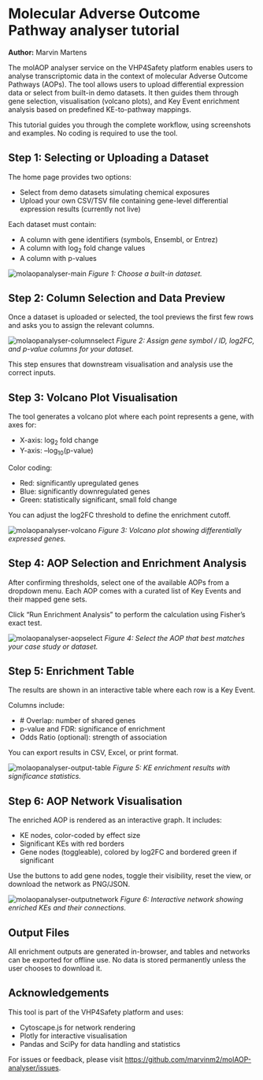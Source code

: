 # Molecular Adverse Outcome Pathway analyser tutorial

**Author:** Marvin Martens

The molAOP analyser service on the VHP4Safety platform enables users to analyse transcriptomic data in the context of molecular Adverse Outcome Pathways (AOPs). The tool allows users to upload differential expression data or select from built-in demo datasets. It then guides them through gene selection, visualisation (volcano plots), and Key Event enrichment analysis based on predefined KE-to-pathway mappings.

This tutorial guides you through the complete workflow, using screenshots and examples. No coding is required to use the tool.

## Step 1: Selecting or Uploading a Dataset

The home page provides two options:
- Select from demo datasets simulating chemical exposures
- Upload your own CSV/TSV file containing gene-level differential expression results (currently not live)

Each dataset must contain:

- A column with gene identifiers (symbols, Ensembl, or Entrez)
- A column with log<sub>2</sub> fold change values
- A column with p-values

![molaopanalyser-main](molaopanalyser-main.png)
*Figure 1: Choose a built-in dataset.*

## Step 2: Column Selection and Data Preview

Once a dataset is uploaded or selected, the tool previews the first few rows and asks you to assign the relevant columns.

![molaopanalyser-columnselect](molaopanalyser-columnselect.png)
*Figure 2: Assign gene symbol / ID, log2FC, and p-value columns for your dataset.*

This step ensures that downstream visualisation and analysis use the correct inputs.

## Step 3: Volcano Plot Visualisation

The tool generates a volcano plot where each point represents a gene, with axes for:
- X-axis: log<sub>2</sub> fold change
- Y-axis: –log<sub>10</sub>(p-value)

Color coding:
- Red: significantly upregulated genes
- Blue: significantly downregulated genes
- Green: statistically significant, small fold change

You can adjust the log2FC threshold to define the enrichment cutoff.

![molaopanalyser-volcano](molaopanalyser-volcano.png)
*Figure 3: Volcano plot showing differentially expressed genes.*

## Step 4: AOP Selection and Enrichment Analysis

After confirming thresholds, select one of the available AOPs from a dropdown menu. Each AOP comes with a curated list of Key Events and their mapped gene sets.

Click “Run Enrichment Analysis” to perform the calculation using Fisher’s exact test.

![molaopanalyser-aopselect](molaopanalyser-aopselect.png)
*Figure 4: Select the AOP that best matches your case study or dataset.*

## Step 5: Enrichment Table

The results are shown in an interactive table where each row is a Key Event.

Columns include:

- \# Overlap: number of shared genes
- p-value and FDR: significance of enrichment
- Odds Ratio (optional): strength of association

You can export results in CSV, Excel, or print format.

![molaopanalyser-output-table](molaopanalyser-output-table.png)
*Figure 5: KE enrichment results with significance statistics.*

## Step 6: AOP Network Visualisation

The enriched AOP is rendered as an interactive graph. It includes:

- KE nodes, color-coded by effect size
- Significant KEs with red borders
- Gene nodes (toggleable), colored by log2FC and bordered green if significant

Use the buttons to add gene nodes, toggle their visibility, reset the view, or download the network as PNG/JSON.

![molaopanalyser-outputnetwork](molaopanalyser-outputnetwork.png)
*Figure 6: Interactive network showing enriched KEs and their connections.*

## Output Files

All enrichment outputs are generated in-browser, and tables and networks can be exported for offline use. No data is stored permanently unless the user chooses to download it.

## Acknowledgements
This tool is part of the VHP4Safety platform and uses:

- Cytoscape.js for network rendering
- Plotly for interactive visualisation
- Pandas and SciPy for data handling and statistics

For issues or feedback, please visit https://github.com/marvinm2/molAOP-analyser/issues.
